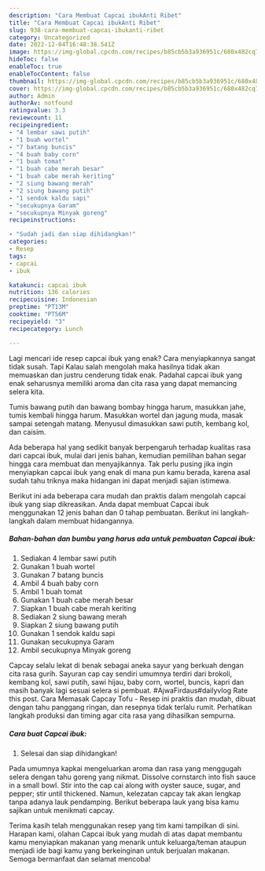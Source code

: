 ```yaml
---
description: "Cara Membuat Capcai ibukAnti Ribet"
title: "Cara Membuat Capcai ibukAnti Ribet"
slug: 938-cara-membuat-capcai-ibukanti-ribet
category: Uncategorized
date: 2022-12-04T16:48:38.541Z
image: https://img-global.cpcdn.com/recipes/b85cb5b3a936951c/680x482cq70/capcai-ibuk-foto-resep-utama.jpg
hideToc: false
enableToc: true
enableTocContent: false
thumbnail: https://img-global.cpcdn.com/recipes/b85cb5b3a936951c/680x482cq70/capcai-ibuk-foto-resep-utama.jpg
cover: https://img-global.cpcdn.com/recipes/b85cb5b3a936951c/680x482cq70/capcai-ibuk-foto-resep-utama.jpg
author: Admin
authorAv: notfound
ratingvalue: 3.3
reviewcount: 11
recipeingredient:
- "4 lembar sawi putih"
- "1 buah wortel"
- "7 batang buncis"
- "4 buah baby corn"
- "1 buah tomat"
- "1 buah cabe merah besar"
- "1 buah cabe merah keriting"
- "2 siung bawang merah"
- "2 siung bawang putih"
- "1 sendok kaldu sapi"
- "secukupnya Garam"
- "secukupnya Minyak goreng"
recipeinstructions:

- "Sudah jadi dan siap dihidangkan!"
categories:
- Resep
tags:
- capcai
- ibuk

katakunci: capcai ibuk 
nutrition: 136 calories
recipecuisine: Indonesian
preptime: "PT13M"
cooktime: "PT56M"
recipeyield: "3"
recipecategory: Lunch

---
```



Lagi mencari ide resep capcai ibuk yang enak? Cara menyiapkannya sangat tidak susah. Tapi Kalau salah mengolah maka hasilnya tidak akan memuaskan dan justru cenderung tidak enak. Padahal capcai ibuk yang enak seharusnya memiliki aroma dan cita rasa yang dapat memancing selera kita.


Tumis bawang putih dan bawang bombay hingga harum, masukkan jahe, tumis kembali hingga harum. Masukkan wortel dan jagung muda, masak sampai setengah matang. Menyusul dimasukkan sawi putih, kembang kol, dan caisim.

Ada beberapa hal yang sedikit banyak berpengaruh terhadap kualitas rasa dari capcai ibuk, mulai dari jenis bahan, kemudian pemilihan bahan segar hingga cara membuat dan menyajikannya. Tak perlu pusing jika ingin menyiapkan capcai ibuk yang enak di mana pun kamu berada, karena asal sudah tahu triknya maka hidangan ini dapat menjadi sajian istimewa.


Berikut ini ada beberapa cara mudah dan praktis dalam mengolah capcai ibuk yang siap dikreasikan. Anda dapat membuat Capcai ibuk menggunakan 12 jenis bahan dan 0 tahap pembuatan. Berikut ini langkah-langkah dalam membuat hidangannya.

<!--inarticleads1-->

##### Bahan-bahan dan bumbu yang harus ada untuk pembuatan Capcai ibuk:

1. Sediakan 4 lembar sawi putih
1. Gunakan 1 buah wortel
1. Gunakan 7 batang buncis
1. Ambil 4 buah baby corn
1. Ambil 1 buah tomat
1. Gunakan 1 buah cabe merah besar
1. Siapkan 1 buah cabe merah keriting
1. Sediakan 2 siung bawang merah
1. Siapkan 2 siung bawang putih
1. Gunakan 1 sendok kaldu sapi
1. Gunakan secukupnya Garam
1. Ambil secukupnya Minyak goreng


Capcay selalu lekat di benak sebagai aneka sayur yang berkuah dengan cita rasa gurih. Sayuran cap cay sendiri umumnya terdiri dari brokoli, kembang kol, sawi putih, sawi hijau, baby corn, wortel, buncis, kapri dan masih banyak lagi sesuai selera si pembuat. #AjwaFirdaus#dailyvlog Rate this post. Cara Memasak Capcay Tofu - Resep ini praktis dan mudah, dibuat dengan tahu panggang ringan, dan resepnya tidak terlalu rumit. Perhatikan langkah produksi dan timing agar cita rasa yang dihasilkan sempurna. 

<!--inarticleads2-->

##### Cara buat Capcai ibuk:


1. Selesai dan siap dihidangkan!

Pada umumnya kapkai mengeluarkan aroma dan rasa yang menggugah selera dengan tahu goreng yang nikmat. Dissolve cornstarch into fish sauce in a small bowl. Stir into the cap cai along with oyster sauce, sugar, and pepper; stir until thickened. Namun, kelezatan capcay tak akan lengkap tanpa adanya lauk pendamping. Berikut beberapa lauk yang bisa kamu sajikan untuk menikmati capcay. 

Terima kasih telah menggunakan resep yang tim kami tampilkan di sini. Harapan kami, olahan Capcai ibuk yang mudah di atas dapat membantu kamu menyiapkan makanan yang menarik untuk keluarga/teman ataupun menjadi ide bagi kamu yang berkeinginan untuk berjualan makanan. Semoga bermanfaat dan selamat mencoba!
